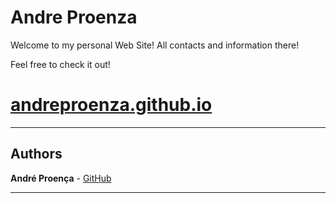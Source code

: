 # Andre Proenza


Welcome to my personal Web Site! All contacts and information there! 

Feel free to check it out!

# [andreproenza.github.io](andreproenza.github.io)



---

## Authors

**André Proença** - [GitHub](https://github.com/AndreProenza)

---
